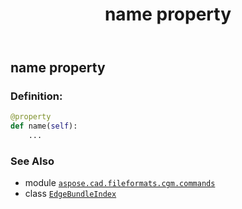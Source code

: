 ﻿---
title: name property
second_title: Aspose.CAD for Python via .NET API References
description: 
type: docs
weight: 90
url: /python-net/aspose.cad.fileformats.cgm.commands/edgebundleindex/name/
is_root: false
---

## name property

### Definition:
```python
@property
def name(self):
    ...
```

### See Also
* module [`aspose.cad.fileformats.cgm.commands`](../../)
* class [`EdgeBundleIndex`](/cad/python-net/aspose.cad.fileformats.cgm.commands/edgebundleindex)
